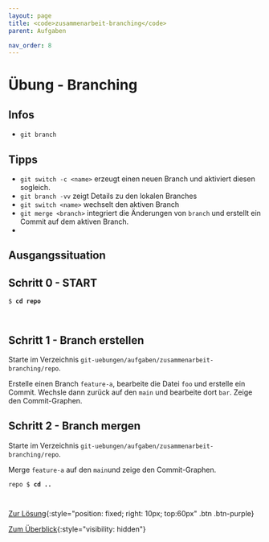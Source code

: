 ```yaml
---
layout: page
title: <code>zusammenarbeit-branching</code>
parent: Aufgaben

nav_order: 8
---
```

# Übung - Branching



## Infos

* `git branch` 

## Tipps

* `git switch -c <name>` erzeugt einen neuen Branch und aktiviert 
  diesen sogleich.
* `git branch -vv` zeigt Details zu den lokalen Branches
* `git switch <name>` wechselt den aktiven Branch
* `git merge <branch>` integriert die Änderungen von `branch` und erstellt ein Commit
   auf dem aktiven Branch.
* 

  
## Ausgangssituation


<h2>Schritt 0 - START <!-- UEB/Branching/0 --></h2>


<pre><code>$ <b>cd repo</b><br><br><br></code></pre>


<h2>Schritt 1 - Branch erstellen <!-- UEB/Branching/1 --></h2>

Starte im Verzeichnis `git-uebungen/aufgaben/zusammenarbeit-branching/repo`.

Erstelle einen Branch `feature-a`, bearbeite die Datei `foo`
und erstelle ein Commit.
Wechsle dann zurück auf den `main` und bearbeite dort `bar`.
Zeige den Commit-Graphen.

<h2>Schritt 2 - Branch mergen <!-- UEB/Branching/2 --></h2>

Starte im Verzeichnis `git-uebungen/aufgaben/zusammenarbeit-branching/repo`.

Merge `feature-a` auf den `main`und
zeige den Commit-Graphen.


<pre><code>repo $ <b>cd ..</b><br><br><br></code></pre>


[Zur Lösung](loesung-zusammenarbeit-branching.html){:style="position: fixed; right: 10px; top:60px" .btn .btn-purple}

[Zum Überblick](../../ueberblick.html){:style="visibility: hidden"}

